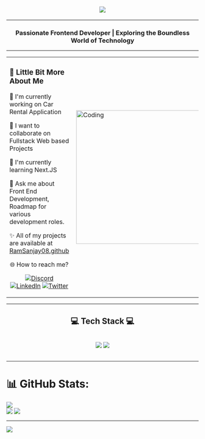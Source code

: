 <h1 align="center">
    <img src="https://readme-typing-svg.herokuapp.com/?font=Righteous&size=35&center=true&vCenter=true&width=500&height=70&duration=4000&lines=Hi+There!+👋;+I'm+Ram.Sanjay!;"/>
</h1>
  <hr>
<h3 align="center">Passionate Frontend Developer | Exploring the Boundless World of Technology </h3>
<hr>
<table>
  <td>
<h3> 💫 Little Bit More About Me </h3>
<p>🔭 I'm currently working on Car Rental Application</p>
<p>👯 I want to collaborate on Fullstack Web based Projects</p>
<p>🌱 I'm currently learning Next.JS</p>
<p>💬 Ask me about Front End Development, Roadmap for various development roles.</p>
<p>✨ All of my projects are available at <a href="https://github.com/RamSanjay08?tab=repositories">RamSanjay08.github</a></p>
      
<p align="center">🌐 How to reach me?</p>
    <div align="center"> 
        
[![Discord](https://img.shields.io/badge/Discord-%237289DA.svg?logo=discord&logoColor=white)](https://discord.gg/https://discord.gg/PY5j7JCXdB@ram_sanjay_8) [![LinkedIn](https://img.shields.io/badge/LinkedIn-%230077B5.svg?logo=linkedin&logoColor=white)](https://linkedin.com/in/https://www.linkedin.com/in/ramsanjay8/) [![Twitter](https://img.shields.io/badge/Twitter-%231DA1F2.svg?logo=Twitter&logoColor=white)](https://twitter.com/https://twitter.com/ram_sanjay_8)

</div>  
  </td>
  <td>
<img align="right" alt="Coding" src="https://user-images.githubusercontent.com/120255515/282222459-b453d008-b849-4c4c-bb0e-fce555695f9c.gif" height="350px" width="400px">
  </td>
</table>
 <hr/>
 
<h2 align="center">💻 Tech Stack 💻</h2>
<br/>
<div align="center">
    <img src="https://skillicons.dev/icons?i=react,javascript,tailwind,bootstrap,git,figma" />
    <img src="https://skillicons.dev/icons?i=html,css,mongodb,nodejs,mysql,redux,mui,firebase" /><br>
</div>
<br/>
<hr/>

# 📊 GitHub Stats:
![](https://github-readme-stats.vercel.app/api?username=RamSanjay08&theme=gotham&hide_border=false&include_all_commits=false&count_private=false)<br/>
![](https://github-readme-streak-stats.herokuapp.com/?user=RamSanjay08&theme=gotham&hide_border=false)
![](https://github-readme-stats.vercel.app/api/top-langs/?username=RamSanjay08&theme=gotham&hide_border=false&include_all_commits=false&count_private=false&layout=compact)

---
[![](https://visitcount.itsvg.in/api?id=RamSanjay08&icon=0&color=3)](https://visitcount.itsvg.in)

<!-- Proudly created with GPRM ( https://gprm.itsvg.in ) -->
